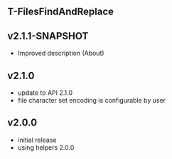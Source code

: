 T-FilesFindAndReplace
----------

v2.1.1-SNAPSHOT
---
* Improved description (About)

v2.1.0
---
* update to API 2.1.0
* file character set encoding is configurable by user

v2.0.0
---
* initial release
* using helpers 2.0.0